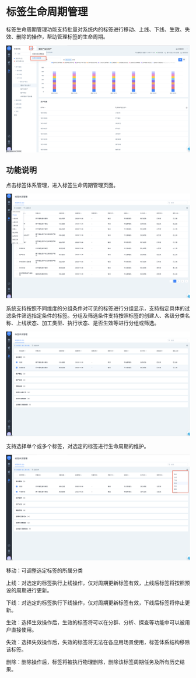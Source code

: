 # 标签生命周期管理

标签生命周期管理功能支持批量对系统内的标签进行移动、上线、下线、生效、失效、删除的操作，帮助管理标签的生命周期。

![](../../../.gitbook/assets/image%20%28630%29.png)

## 功能说明

点击标签体系管理，进入标签生命周期管理页面。

![](../../../.gitbook/assets/image%20%28617%29.png)

系统支持按照不同维度的分组条件对可见的标签进行分组显示，支持指定具体的过滤条件筛选指定条件的标签。分组及筛选条件支持按照标签的创建人、各级分类名称、上线状态、加工类型、执行状态、是否生效等进行分组或筛选。

![](../../../.gitbook/assets/image%20%28616%29.png)

支持选择单个或多个标签，对选定的标签进行生命周期的维护。

![](../../../.gitbook/assets/image%20%28620%29.png)

移动：可调整选定标签的所属分类

上线：对选定的标签执行上线操作，仅对周期更新标签有效，上线后标签将按照预设的周期进行更新。

下线：对选定的标签执行下线操作，仅对周期更新标签有效，下线后标签将停止更新。

生效：选择生效操作后，生效的标签将可以在分群、分析、探查等功能中可以被用户直接使用。

失效：选择失效操作后，失效的标签将无法在各应用场景使用，标签体系结构移除该标签。

删除：删除操作后，标签将被执行物理删除，删除该标签周期任务及所有历史结果。

